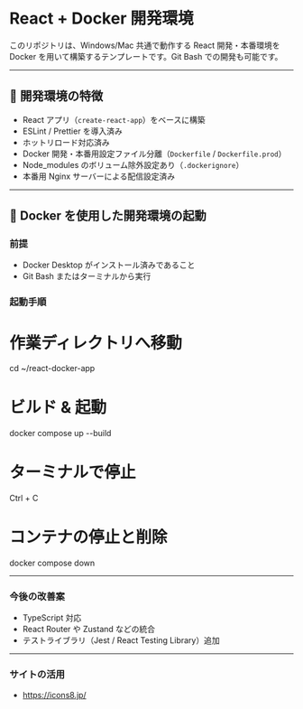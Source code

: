 # React + Docker 開発環境

このリポジトリは、Windows/Mac 共通で動作する React 開発・本番環境を Docker を用いて構築するテンプレートです。Git Bash での開発も可能です。

---

## 🔧 開発環境の特徴

- React アプリ（`create-react-app`）をベースに構築
- ESLint / Prettier を導入済み
- ホットリロード対応済み
- Docker 開発・本番用設定ファイル分離（`Dockerfile` / `Dockerfile.prod`）
- Node_modules のボリューム除外設定あり（`.dockerignore`）
- 本番用 Nginx サーバーによる配信設定済み

---

## 🐳 Docker を使用した開発環境の起動

### 前提

- Docker Desktop がインストール済みであること
- Git Bash またはターミナルから実行

### 起動手順

# 作業ディレクトリへ移動

cd ~/react-docker-app

# ビルド & 起動

docker compose up --build

# ターミナルで停止

Ctrl + C

# コンテナの停止と削除

docker compose down

---

### 今後の改善案

- TypeScript 対応
- React Router や Zustand などの統合
- テストライブラリ（Jest / React Testing Library）追加

---

### サイトの活用

- https://icons8.jp/
